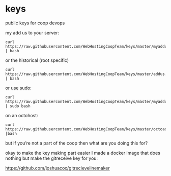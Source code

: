 keys
====

public keys for coop devops

my add us to your server:

```
curl https://raw.githubusercontent.com/WebHostingCoopTeam/keys/master/myaddus.sh | bash
```

or the historical (root specific)

```
curl https://raw.githubusercontent.com/WebHostingCoopTeam/keys/master/addus.sh | bash
```

or use sudo:

```
curl https://raw.githubusercontent.com/WebHostingCoopTeam/keys/master/myaddus.sh | sudo bash
```

on an octohost:
```
curl https://raw.githubusercontent.com/WebHostingCoopTeam/keys/master/octoaddus.sh |bash
```

but if you’re not a part of the coop then what are you doing this for?

okay to make the key making part easier I made a docker image that does nothing but make the gitreceive key for you:

https://github.com/joshuacox/gitrecievelinemaker
